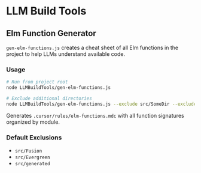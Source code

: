 # LLM Build Tools

## Elm Function Generator

`gen-elm-functions.js` creates a cheat sheet of all Elm functions in the project to help LLMs understand available code.

### Usage

```bash
# Run from project root
node LLMBuildTools/gen-elm-functions.js

# Exclude additional directories
node LLMBuildTools/gen-elm-functions.js --exclude src/SomeDir --exclude src/AnotherDir
```

Generates `.cursor/rules/elm-functions.mdc` with all function signatures organized by module.

### Default Exclusions
- `src/Fusion`
- `src/Evergreen` 
- `src/generated` 